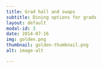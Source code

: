 ```yaml
---
title: Grad hall and swaps
subtitle: Dining options for grads
layout: default
modal-id: 3
date: 2014-07-16
img: golden.png
thumbnail: golden-thumbnail.png
alt: image-alt

---
```

